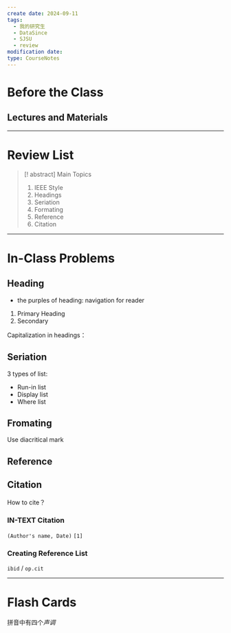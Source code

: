 ```yaml
---
create date: 2024-09-11
tags:
  - 我的研究生
  - DataSince
  - SJSU
  - review
modification date: 
type: CourseNotes
---
```


# Before the Class
## Lectures and Materials
---
# Review List
>[! abstract] Main Topics
>1. IEEE Style
>	1. Headings
>	2. Seriation
>	3. Formating
>	4. Reference
>	5. Citation

---
# In-Class Problems
## Heading
- the purples of heading: navigation for reader
1. Primary Heading
2. Secondary

Capitalization in headings：

## Seriation
3 types of list:
- Run-in list
- Display list
- Where list
## Fromating
Use diacritical mark
## Reference
## Citation
How to cite？ 
### IN-TEXT Citation
`(Author's name, Date)`
 `[1]`
### Creating Reference List
`ibid` / `op.cit`

---

# Flash Cards
拼音中有四个*声调*